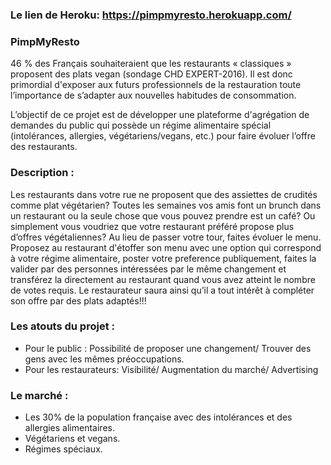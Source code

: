 ### Le lien de Heroku: <https://pimpmyresto.herokuapp.com/>

### PimpMyResto

46 % des Français souhaiteraient que les restaurants « classiques » proposent des plats vegan (sondage CHD EXPERT-2016). Il est donc primordial d'exposer aux futurs professionnels de la restauration toute l’importance de s’adapter aux nouvelles habitudes de consommation.

L’objectif de ce projet est de développer une plateforme d'agrégation de demandes du public qui possède un régime alimentaire spécial (intolérances, allergies, végétariens/vegans, etc.) pour faire évoluer l’offre des restaurants.

### Description :

Les restaurants dans votre rue ne proposent que des assiettes de crudités comme plat végétarien? Toutes les semaines vos amis font un brunch dans un restaurant ou la seule chose que vous pouvez prendre est un café? Ou simplement vous voudriez que votre restaurant préféré propose plus d’offres végétaliennes? Au lieu de passer votre tour, faites évoluer le menu. Proposez au restaurant d'étoffer son menu avec une option qui correspond à votre régime alimentaire, poster votre preference publiquement, faites la valider par des personnes intéressées par le même changement et transférez la directement au restaurant quand vous avez atteint le nombre de votes requis. Le restaurateur saura ainsi qu’il a tout intérêt à compléter son offre par des plats adaptés!!!

### Les atouts du projet :

-   Pour le public : Possibilité de proposer une changement/ Trouver des gens avec les mêmes préoccupations.
-   Pour les restaurateurs: Visibilité/ Augmentation du marché/ Advertising

### Le marché :

-   Les 30% de la population française avec des intolérances et des allergies alimentaires.
-   Végétariens et vegans.
-   Régimes spéciaux.
